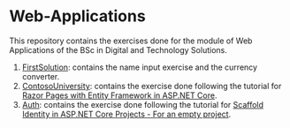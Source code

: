 # Web-Applications

This repository contains the exercises done for the module of Web Applications of the BSc in Digital and Technology Solutions.

1. [FirstSolution](https://github.com/alysanne/Web-Applications/tree/master/FirstSolution): contains the name input exercise and the currency converter.
2. [ContosoUniversity](https://github.com/alysanne/Web-Applications/tree/master/ContosoUniversity): contains the exercise done following the tutorial for [Razor Pages with Entity Framework in ASP.NET Core](https://docs.microsoft.com/en-us/aspnet/core/data/ef-rp/intro?view=aspnetcore-2.1&tabs=visual-studio).
3. [Auth](https://github.com/alysanne/Web-Applications/tree/master/Auth): contains the exercise done following the tutorial for [Scaffold Identity in ASP.NET Core Projects - For an empty project](https://docs.microsoft.com/en-us/aspnet/core/security/authentication/scaffold-identity?view=aspnetcore-3.0&tabs=netcore-cli).
